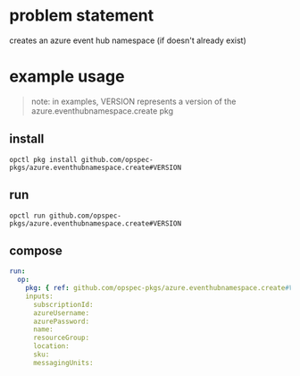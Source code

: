 # problem statement
creates an azure event hub namespace (if doesn't already exist)

# example usage

> note: in examples, VERSION represents a version of the azure.eventhubnamespace.create pkg

## install

```shell
opctl pkg install github.com/opspec-pkgs/azure.eventhubnamespace.create#VERSION
```

## run

```
opctl run github.com/opspec-pkgs/azure.eventhubnamespace.create#VERSION
```

## compose

```yaml
run:
  op:
    pkg: { ref: github.com/opspec-pkgs/azure.eventhubnamespace.create#VERSION }
    inputs: 
      subscriptionId:
      azureUsername:
      azurePassword:
      name:
      resourceGroup:
      location:
      sku:
      messagingUnits:
```